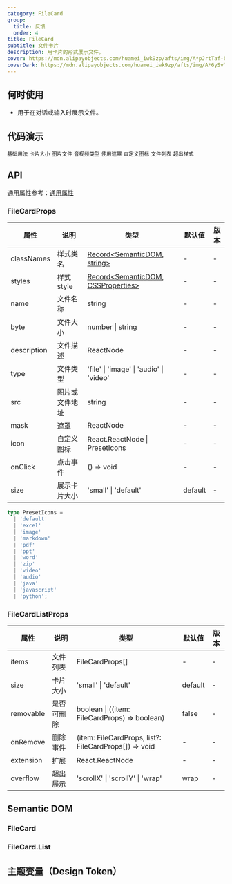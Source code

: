 ```yaml
---
category: FileCard
group:
  title: 反馈
  order: 4
title: FileCard
subtitle: 文件卡片
description: 用卡片的形式展示文件。
cover: https://mdn.alipayobjects.com/huamei_iwk9zp/afts/img/A*pJrtTaf-bWAAAAAAAAAAAAAADgCCAQ/original
coverDark: https://mdn.alipayobjects.com/huamei_iwk9zp/afts/img/A*6ySvTqb7XhkAAAAAAAAAAAAADgCCAQ/original
---
```


## 何时使用

- 用于在对话或输入时展示文件。

## 代码演示

<!-- prettier-ignore -->
<code src="./demo/basic.tsx">基础用法</code>
<code src="./demo/size.tsx">卡片大小</code>
<code src="./demo/image.tsx">图片文件</code>
<code src="./demo/audio.tsx">音视频类型</code>
<code src="./demo/mask.tsx">使用遮罩</code>
<code src="./demo/icon.tsx">自定义图标</code>
<code src="./demo/list.tsx">文件列表</code>
<code src="./demo/overflow.tsx">超出样式</code>

## API

通用属性参考：[通用属性](/docs/react/common-props)

### FileCardProps

| 属性 | 说明 | 类型 | 默认值 | 版本 |
| --- | --- | --- | --- | --- |
| classNames | 样式类名 | [Record<SemanticDOM, string>](#semantic-dom) | - | - |
| styles | 样式 style | [Record<SemanticDOM, CSSProperties>](#semantic-dom) | - | - |
| name | 文件名称 | string | - | - |
| byte | 文件大小 | number \| string | - | - |
| description | 文件描述 | ReactNode | - | - |
| type | 文件类型 | 'file' \| 'image' \| 'audio' \| 'video' | - | - |
| src | 图片或文件地址 | string | - | - |
| mask | 遮罩 | ReactNode | - | - |
| icon | 自定义图标 | React.ReactNode \| PresetIcons | - | - |
| onClick | 点击事件 | () => void | - | - |
| size | 展示卡片大小 | 'small' \| 'default' | default | - |

```typescript
type PresetIcons =
  | 'default'
  | 'excel'
  | 'image'
  | 'markdown'
  | 'pdf'
  | 'ppt'
  | 'word'
  | 'zip'
  | 'video'
  | 'audio'
  | 'java'
  | 'javascript'
  | 'python';
```

### FileCardListProps

| 属性      | 说明       | 类型                                                  | 默认值  | 版本 |
| --------- | ---------- | ----------------------------------------------------- | ------- | ---- |
| items     | 文件列表   | FileCardProps[]                                       | -       | -    |
| size      | 卡片大小   | 'small' \| 'default'                                  | default | -    |
| removable | 是否可删除 | boolean \| ((item: FileCardProps) => boolean)         | false   | -    |
| onRemove  | 删除事件   | (item: FileCardProps, list?: FileCardProps[]) => void | -       | -    |
| extension | 扩展       | React.ReactNode                                       | -       | -    |
| overflow  | 超出展示   | 'scrollX' \| 'scrollY' \| 'wrap'                      | wrap    | -    |

## Semantic DOM

### FileCard

<code src="./demo/_semantic.tsx" simplify="true"></code>

### FileCard.List

<code src="./demo/_semantic-list.tsx" simplify="true"></code>

## 主题变量（Design Token）

<ComponentTokenTable component="FileCard"></ComponentTokenTable>
